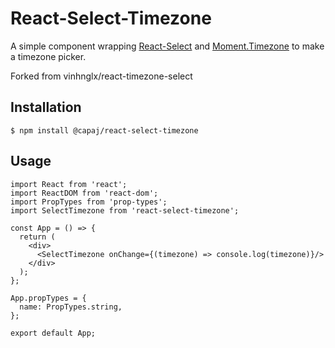 # React-Select-Timezone

A simple component wrapping [React-Select](https://github.com/JedWatson/react-select) and [Moment.Timezone](https://momentjs.com/timezone/) to make a timezone picker.

Forked from vinhnglx/react-timezone-select

## Installation

```
$ npm install @capaj/react-select-timezone
```

## Usage

```
import React from 'react';
import ReactDOM from 'react-dom';
import PropTypes from 'prop-types';
import SelectTimezone from 'react-select-timezone';

const App = () => {
  return (
    <div>
      <SelectTimezone onChange={(timezone) => console.log(timezone)}/>
    </div>
  );
};

App.propTypes = {
  name: PropTypes.string,
};

export default App;
```
